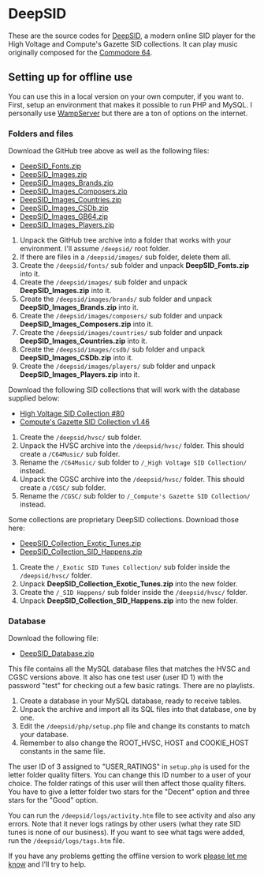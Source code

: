 # DeepSID

These are the source codes for [DeepSID](https://deepsid.chordian.net), a modern online SID player for the High Voltage and Compute's Gazette SID collections. It can play music originally composed for the [Commodore 64](https://en.wikipedia.org/wiki/Commodore_64).

## Setting up for offline use

You can use this in a local version on your own computer, if you want to. First, setup an environment that makes it possible to run PHP and MySQL. I personally use [WampServer](http://wampserver.aviatechno.net/?lang=en) but there are a ton of options on the internet.

### Folders and files

Download the GitHub tree above as well as the following files:

* [DeepSID_Fonts.zip](https://chordian.net/files/deepsid/DeepSID_Fonts.zip)
* [DeepSID_Images.zip](https://chordian.net/files/deepsid/DeepSID_Images.zip)
* [DeepSID_Images_Brands.zip](https://chordian.net/files/deepsid/DeepSID_Images_Brands.zip)
* [DeepSID_Images_Composers.zip](https://chordian.net/files/deepsid/DeepSID_Images_Composers.zip)
* [DeepSID_Images_Countries.zip](https://chordian.net/files/deepsid/DeepSID_Images_Countries.zip)
* [DeepSID_Images_CSDb.zip](https://chordian.net/files/deepsid/DeepSID_Images_CSDb.zip)
* [DeepSID_Images_GB64.zip](https://chordian.net/files/deepsid/DeepSID_Images_GB64.zip)
* [DeepSID_Images_Players.zip](https://chordian.net/files/deepsid/DeepSID_Images_Players.zip)

1. Unpack the GitHub tree archive into a folder that works with your environment. I'll assume `/deepsid/` root folder.
2. If there are files in a `/deepsid/images/` sub folder, delete them all.
3. Create the `/deepsid/fonts/` sub folder and unpack **DeepSID_Fonts.zip** into it.
4. Create the `/deepsid/images/` sub folder and unpack **DeepSID_Images.zip** into it.
5. Create the `/deepsid/images/brands/` sub folder and unpack **DeepSID_Images_Brands.zip** into it.
6. Create the `/deepsid/images/composers/` sub folder and unpack **DeepSID_Images_Composers.zip** into it.
7. Create the `/deepsid/images/countries/` sub folder and unpack **DeepSID_Images_Countries.zip** into it.
8. Create the `/deepsid/images/csdb/` sub folder and unpack **DeepSID_Images_CSDb.zip** into it.
9. Create the `/deepsid/images/players/` sub folder and unpack **DeepSID_Images_Players.zip** into it.

Download the following SID collections that will work with the database supplied below:

* [High Voltage SID Collection #80](https://hvsc.brona.dk/HVSC/HVSC_80-all-of-them.7z)
* [Compute's Gazette SID Collection v1.46](http://www.c64music.co.uk/CGSC_v146.7z)

1. Create the `/deepsid/hvsc/` sub folder.
2. Unpack the HVSC archive into the `/deepsid/hvsc/` folder. This should create a `/C64Music/` sub folder.
3. Rename the `/C64Music/` sub folder to `/_High Voltage SID Collection/` instead.
4. Unpack the CGSC archive into the `/deepsid/hvsc/` folder. This should create a `/CGSC/` sub folder.
5. Rename the `/CGSC/` sub folder to `/_Compute's Gazette SID Collection/` instead.

Some collections are proprietary DeepSID collections. Download those here:

* [DeepSID_Collection_Exotic_Tunes.zip](https://chordian.net/files/deepsid/DeepSID_Collection_Exotic_Tunes.zip)
* [DeepSID_Collection_SID_Happens.zip](https://chordian.net/files/deepsid/DeepSID_Collection_SID_Happens.zip)

1. Create the `/_Exotic SID Tunes Collection/` sub folder inside the `/deepsid/hvsc/` folder.
2. Unpack **DeepSID_Collection_Exotic_Tunes.zip** into the new folder.
3. Create the `/_SID Happens/` sub folder inside the `/deepsid/hvsc/` folder.
4. Unpack **DeepSID_Collection_SID_Happens.zip** into the new folder.

### Database

Download the following file:

* [DeepSID_Database.zip](https://chordian.net/files/deepsid/DeepSID_Database.zip)

This file contains all the MySQL database files that matches the HVSC and CGSC versions above. It also has one test user (user ID 1) with the password "test" for checking out a few basic ratings. There are no playlists.

1. Create a database in your MySQL database, ready to receive tables.
2. Unpack the archive and import all its SQL files into that database, one by one.
3. Edit the `/deepsid/php/setup.php` file and change its constants to match your database.
4. Remember to also change the ROOT_HVSC, HOST and COOKIE_HOST constants in the same file.

The user ID of 3 assigned to "USER_RATINGS" in `setup.php` is used for the letter folder quality filters. You can change this ID number to a user of your choice. The folder ratings of this user will then affect those quality filters. You have to give a letter folder two stars for the "Decent" option and three stars for the "Good" option.

You can run the `/deepsid/logs/activity.htm` file to see activity and also any errors. Note that it never logs ratings by other users (what they rate SID tunes is none of our business). If you want to see what tags were added, run the `/deepsid/logs/tags.htm` file.

If you have any problems getting the offline version to work [please let me know](mailto:chordian@gmail.com) and I'll try to help.
